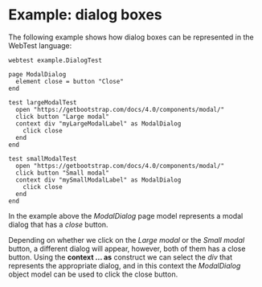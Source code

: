 # Example: dialog boxes

The following example shows how dialog boxes can be represented in the WebTest language:

```
webtest example.DialogTest

page ModalDialog
  element close = button "Close"
end

test largeModalTest
  open "https://getbootstrap.com/docs/4.0/components/modal/"
  click button "Large modal"
  context div "myLargeModalLabel" as ModalDialog
    click close
  end
end

test smallModalTest
  open "https://getbootstrap.com/docs/4.0/components/modal/"
  click button "Small modal"
  context div "mySmallModalLabel" as ModalDialog
    click close
  end
end
```

In the example above the *ModalDialog* page model represents a modal dialog that has a *close* button.

Depending on whether we click on the *Large modal* or the *Small modal* button, a different dialog will appear, however, both of them has a close button. Using the **context ... as** construct we can select the *div* that represents the appropriate dialog, and in this context the *ModalDialog* object model can be used to click the close button.
